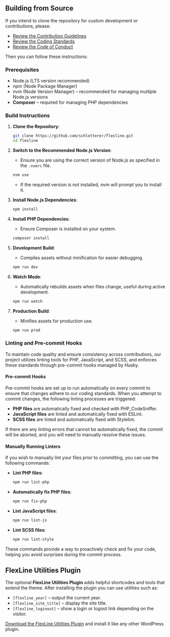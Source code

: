 ## Building from Source

If you intend to clone the repository for custom development or contributions, please:
- [Review the Contribution Guidelines](CONTRIBUTION_GUIDELINES.md)
- [Review the Coding Standards](CODING_STANDARDS.md)
- [Review the Code of Conduct](CODE_OF_CONDUCT.md)

Then you can follow these instructions:

### Prerequisites

- Node.js (LTS version recommended)
- npm (Node Package Manager)
- nvm (Node Version Manager) – recommended for managing multiple Node.js versions
- **Composer** – required for managing PHP dependencies

### Build Instructions

1. **Clone the Repository**:
   ```bash
   git clone https://github.com/schlotterer/flexline.git
   cd flexline
   ```

2. **Switch to the Recommended Node.js Version**:
   - Ensure you are using the correct version of Node.js as specified in the `.nvmrc` file.
   ```bash
   nvm use
   ```
   - If the required version is not installed, nvm will prompt you to install it.

3. **Install Node.js Dependencies**:
   ```bash
   npm install
   ```

4. **Install PHP Dependencies**:
   - Ensure Composer is installed on your system.
   ```bash
   composer install
   ```

5. **Development Build**:
   - Compiles assets without minification for easier debugging.
   ```bash
   npm run dev
   ```

6. **Watch Mode**:
   - Automatically rebuilds assets when files change, useful during active development.
   ```bash
   npm run watch
   ```

7. **Production Build**:
   - Minifies assets for production use.
   ```bash
   npm run prod
   ```

### Linting and Pre-commit Hooks

To maintain code quality and ensure consistency across contributions, our project utilizes linting tools for PHP, JavaScript, and SCSS, and enforces these standards through pre-commit hooks managed by Husky.

#### Pre-commit Hooks

Pre-commit hooks are set up to run automatically on every commit to ensure that changes adhere to our coding standards. When you attempt to commit changes, the following linting processes are triggered:

- **PHP files** are automatically fixed and checked with PHP_CodeSniffer.
- **JavaScript files** are linted and automatically fixed with ESLint.
- **SCSS files** are linted and automatically fixed with Stylelint.

If there are any linting errors that cannot be automatically fixed, the commit will be aborted, and you will need to manually resolve these issues.

#### Manually Running Linters

If you wish to manually lint your files prior to committing, you can use the following commands:

- **Lint PHP files**:
  ```bash
  npm run lint-php
  ```

- **Automatically fix PHP files**:
  ```bash
  npm run fix-php
  ```

- **Lint JavaScript files**:
  ```bash
  npm run lint-js
  ```

- **Lint SCSS files**:
  ```bash
  npm run lint-style
  ```

These commands provide a way to proactively check and fix your code, helping you avoid surprises during the commit process.

## FlexLine Utilities Plugin

The optional **FlexLine Utilities Plugin** adds helpful shortcodes and tools that extend the theme. After installing the plugin you can use utilities such as:

- `[flexline_year]` – output the current year.
- `[flexline_site_title]` – display the site title.
- `[flexline_loginout]` – show a login or logout link depending on the visitor.

[Download the FlexLine Utilities Plugin](https://github.com/wpengine/flexline/releases/latest/download/flexline-utilities.zip) and install it like any other WordPress plugin.
